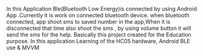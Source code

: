 In this Application Ble(Bluetooth Low Energy)is connected by using Android App .Currently it is work on connected bluetooth device. when bluetooth connected, app shoot sms to saved number in the app,When it is disconnected that time also shoot the  sms , by using volume button it will send the sms for the help.
Basically this project created for the Education purpose.
In this application Learning of the HC05 hardware, Android BLE use & MVVM
